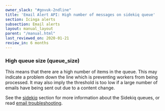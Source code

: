 ```yaml
---
owner_slack: "#govuk-2ndline"
title: 'Email Alert API: High number of messages on sidekiq queue'
section: Icinga alerts
subsection: Email alerts
layout: manual_layout
parent: "/manual.html"
last_reviewed_on: 2020-01-21
review_in: 6 months
---
```


### High queue size (queue_size)

This means that there are a high number of items in the queue. This may
indicate a problem down the line which is preventing workers from being
processed. It may also imply the threshold is too low if a large number of
emails have being sent out due to a content change.

See the [sidekiq][sidekiq] section for more information about the Sidekiq queues,
or read [email troubleshooting].

[email troubleshooting]: /manual/email-troubleshooting.html
[sidekiq]: /manual/sidekiq.html
